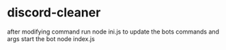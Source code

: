 # discord-cleaner
after modifying command run node ini.js to update the bots commands and args
start the bot node index.js
